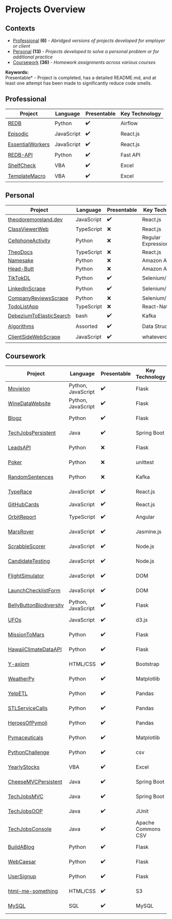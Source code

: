 # Projects Overview

## Contexts
- [Professional](#Professional) **(6)** - *Abridged versions of projects developed for employer or client*
- [Personal](#Personal) **(13)** - *Projects developed to solve a personal problem or for additional practice*
- [Coursework](#Coursework) **(36)** - *Homework assignments across various courses*

**Keywords:**  
Presentable* - Project is completed, has a detailed README.md, and at least one attempt has been made to significantly reduce code smells.

## Professional

| Project       | Language  | Presentable  | Key Technology |
|---------------|---------------|---------------|---------------|
| <a href="https://github.com/theodoremoreland/REDB">REDB<a/>          | Python | :heavy_check_mark:         | Airflow |
| <a href="https://github.com/theodoremoreland/Episodic">Episodic<a/>      | JavaScript      |   :heavy_check_mark: | React.js |
| <a href="https://github.com/theodoremoreland/EssentialWorkers">EssentialWorkers<a/> | JavaScript      |    :heavy_check_mark: | React.js |
| <a href="https://github.com/theodoremoreland/REDB-API">REDB-API<a/>  | Python  | :heavy_check_mark: | Fast API |
| <a href="https://github.com/theodoremoreland/ShelfCheck">ShelfCheck<a/>  |  VBA | :heavy_check_mark: | Excel |
| <a href="https://github.com/theodoremoreland/TemplateMacro">TemplateMacro<a/>  | VBA  | :heavy_check_mark: | Excel |



## Personal

| Project       | Language  | Presentable  | Key Technology |
|---------------|---------------|---------------|---------------|
| <a href="https://github.com/theodoremoreland/theodoremoreland.dev">theodoremoreland.dev<a/> | JavaScript | :heavy_check_mark: | React.js |
| <a href="https://github.com/theodoremoreland/ClassViewerWeb">ClassViewerWeb<a/> | TypeScript | :x: | React.js |
| <a href="https://github.com/theodoremoreland/CellphoneActivity">CellphoneActivity<a/> | Python | :x: | Regular Expressions |
| <a href="https://github.com/theodoremoreland/TheoDocs">TheoDocs<a/> | TypeScript | :x: | React.js |
| <a href="https://github.com/theodoremoreland/Namesake">Namesake<a/> | Python | :x: | Amazon Alexa |
| <a href="https://github.com/theodoremoreland/Head-Butt">Head-Butt<a/> | Python | :x: | Amazon Alexa |
| <a href="https://github.com/theodoremoreland/TikTokDL">TikTokDL<a/>  | Python  | :heavy_check_mark: | Selenium/Splinter |
| <a href="https://github.com/theodoremoreland/LinkedInScrape">LinkedInScrape<a/>  | Python  | :heavy_check_mark: | Selenium/Splinter |
| <a href="https://github.com/theodoremoreland/CompanyReviewsScrape">CompanyReviewsScrape<a/>          | Python | :x:         | Selenium/Splinter |
| <a href="https://github.com/theodoremoreland/TodoListApp">TodoListApp<a/> | TypeScript | :x: | React-Native |
| <a href="https://github.com/theodoremoreland/DebeziumToElasticSearch">DebeziumToElasticSearch<a/>  |  bash | :heavy_check_mark: | Kafka |
| <a href="https://github.com/theodoremoreland/Algorithms">Algorithms<a/>  |  Assorted | :heavy_check_mark: | Data Structures |
| <a href="https://github.com/theodoremoreland/ClientSideWebScrape">ClientSideWebScrape<a/>  | JavaScript  | :heavy_check_mark: | whateverorigin |


## Coursework
| Project       | Language  | Presentable  | Key Technology | Course |
|---------------|---------------|---------------|---------------|---------------
| <a href="https://github.com/theodoremoreland/MovieIon">MovieIon<a/> | Python, JavaScript | :heavy_check_mark: | Flask | Wash U (DABC) |
| <a href="https://github.com/theodoremoreland/WineDataWebsite">WineDataWebsite<a/> | Python, JavaScript | :heavy_check_mark: | Flask | Wash U (DABC) |
| <a href="https://github.com/theodoremoreland/Blogz">Blogz<a/> | Python | :heavy_check_mark: | Flask | LaunchCode (Lc101) |
| <a href="https://github.com/theodoremoreland/TechJobsPersistent">TechJobsPersistent<a/>  | Java  | :heavy_check_mark: | Spring Boot | LaunchCode (Lc101) |
| <a href="https://github.com/theodoremoreland/LeadsAPI">LeadsAPI<a/>  | Python  | :x: | Flask | Daugherty University |
| <a href="https://github.com/theodoremoreland/Poker">Poker<a/> | Python      |    :x: | unittest | Daugherty University |
| <a href="https://github.com/theodoremoreland/RandomSentences">RandomSentences<a/>  | Python  | :x: | Kafka | Daugherty University |
| <a href="https://github.com/theodoremoreland/TypeRace">TypeRace<a/> | JavaScript      |    :heavy_check_mark: |React.js | Daugherty University |
| <a href="https://github.com/theodoremoreland/GitHubCards">GitHubCards<a/>      | JavaScript      |   :heavy_check_mark: | React.js |Pluralsight |
| <a href="https://github.com/theodoremoreland/OrbitReport">OrbitReport<a/>  | TypeScript  | :heavy_check_mark: | Angular | LaunchCode (Lc101) |
| <a href="https://github.com/theodoremoreland/MarsRover">MarsRover<a/>  | JavaScript  | :heavy_check_mark: | Jasmine.js | LaunchCode (Lc101) |
| <a href="https://github.com/theodoremoreland/ScrabbleScorer">ScrabbleScorer<a/>  | JavaScript  | :heavy_check_mark: | Node.js | LaunchCode (Lc101) |
| <a href="https://github.com/theodoremoreland/CandidateTesting">CandidateTesting<a/>  |  JavaScript | :heavy_check_mark: | Node.js | LaunchCode (Lc101) |
| <a href="https://github.com/theodoremoreland/FlightSimulator">FlightSimulator<a/> | JavaScript      |    :heavy_check_mark: | DOM | LaunchCode (Lc101) |
| <a href="https://github.com/theodoremoreland/LaunchChecklistForm">LaunchChecklistForm<a/>  |  JavaScript | :heavy_check_mark: | DOM | LaunchCode (Lc101) |
| <a href="https://github.com/theodoremoreland/BellyButtonBiodiversity">BellyButtonBiodiversity<a/> | Python, JavaScript | :heavy_check_mark: | Flask | Wash U (DABC) |
| <a href="https://github.com/theodoremoreland/UFOs">UFOs<a/>  | JavaScript  | :heavy_check_mark: | d3.js | Wash U (DABC) |
| <a href="https://github.com/theodoremoreland/MissionToMars">MissionToMars<a/> | Python | :heavy_check_mark: | Flask | Wash U (DABC) |
| <a href="https://github.com/theodoremoreland/HawaiiClimateDataAPI">HawaiiClimateDataAPI<a/>  | Python  | :heavy_check_mark: | Flask | Wash U (DABC) |
| <a href="https://github.com/theodoremoreland/Y-axiom">Y-axiom<a/> | HTML/CSS | :heavy_check_mark: | Bootstrap | Wash U (DABC) |
| <a href="https://github.com/theodoremoreland/WeatherPy">WeatherPy<a/>  | Python  | :heavy_check_mark: | Matplotlib | Wash U (DABC) |
| <a href="https://github.com/theodoremoreland/YelpETL">YelpETL<a/>      | Python      |   :heavy_check_mark: | Pandas | Wash U (DABC) |
| <a href="https://github.com/theodoremoreland/STLServiceCalls">STLServiceCalls<a/> | Python | :heavy_check_mark: | Pandas | Wash U (DABC) |
| <a href="https://github.com/theodoremoreland/HeroesOfPymoli">HeroesOfPymoli<a/> | Python      |    :heavy_check_mark: | Pandas | Wash U (DABC) |
| <a href="https://github.com/theodoremoreland/Pymaceuticals">Pymaceuticals<a/> | Python      |    :heavy_check_mark: | Matplotlib | Wash U (DABC) |
| <a href="https://github.com/theodoremoreland/PythonChallenge">PythonChallenge<a/>  |  Python | :heavy_check_mark: | csv | Wash U (DABC) |
| <a href="https://github.com/theodoremoreland/YearlyStocks">YearlyStocks<a/>  | VBA  | :heavy_check_mark: | Excel | Wash U (DABC) |
| <a href="https://github.com/theodoremoreland/CheeseMVCPersistent">CheeseMVCPersistent<a/> | Java | :heavy_check_mark: | Spring Boot | LaunchCode (Lc101) |
| <a href="https://github.com/theodoremoreland/TechJobsMVC">TechJobsMVC<a/>          | Java | :heavy_check_mark: | Spring Boot | LaunchCode (Lc101) |
| <a href="https://github.com/theodoremoreland/TechJobsOOP">TechJobsOOP<a/> | Java |  :heavy_check_mark: | JUnit | LaunchCode (Lc101) |
| <a href="https://github.com/theodoremoreland/TechJobsConsole">TechJobsConsole<a/>  | Java  | :heavy_check_mark: | Apache Commons CSV | LaunchCode (Lc101) |
| <a href="https://github.com/theodoremoreland/BuildABlog">BuildABlog<a/> | Python | :heavy_check_mark: | Flask | LaunchCode (Lc101) |
| <a href="https://github.com/theodoremoreland/WebCaesar">WebCaesar<a/>          | Python | :heavy_check_mark:         | Flask | LaunchCode (Lc101) |
| <a href="https://github.com/theodoremoreland/UserSignup">UserSignup<a/>      | Python      |   :heavy_check_mark: | Flask | LaunchCode (Lc101) |
| <a href="https://github.com/theodoremoreland/html-me-something">html-me-something<a/>  |  HTML/CSS | :heavy_check_mark: | S3 | LaunchCode (Lc101) |
| <a href="https://github.com/theodoremoreland/MySQL">MySQL<a/>      | SQL      |   :heavy_check_mark: | MySQL | Wash U (DABC) |
